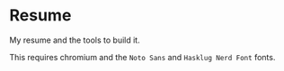 # Resume
My resume and the tools to build it.

This requires chromium and the `Noto Sans` and `Hasklug Nerd Font` fonts.
